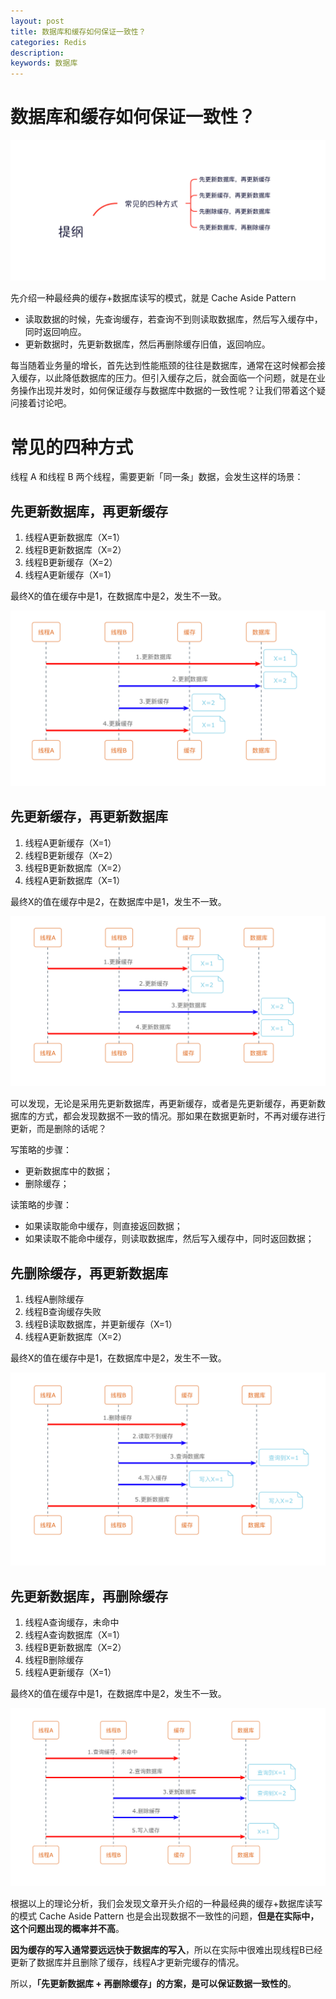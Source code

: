 ```yaml
---
layout: post
title: 数据库和缓存如何保证一致性？
categories: Redis
description:
keywords: 数据库
---
```


# 数据库和缓存如何保证一致性？

![](/images/posts/redis/03.png)

先介绍一种最经典的缓存+数据库读写的模式，就是 Cache Aside Pattern

- 读取数据的时候，先查询缓存，若查询不到则读取数据库，然后写入缓存中，同时返回响应。
- 更新数据时，先更新数据库，然后再删除缓存旧值，返回响应。

每当随着业务量的增长，首先达到性能瓶颈的往往是数据库，通常在这时候都会接入缓存，以此降低数据库的压力。但引入缓存之后，就会面临一个问题，就是在业务操作出现并发时，如何保证缓存与数据库中数据的一致性呢？让我们带着这个疑问接着讨论吧。

# 常见的四种方式

线程 A 和线程 B 两个线程，需要更新「同一条」数据，会发生这样的场景：

## 先更新数据库，再更新缓存

1. 线程A更新数据库（X=1）
2. 线程B更新数据库（X=2）
3. 线程B更新缓存（X=2）
4. 线程A更新缓存（X=1）

最终X的值在缓存中是1，在数据库中是2，发生不一致。

![](/images/posts/redis/04.png)

## 先更新缓存，再更新数据库

1. 线程A更新缓存（X=1）
2. 线程B更新缓存（X=2）
3. 线程B更新数据库（X=2）
4. 线程A更新数据库（X=1）

最终X的值在缓存中是2，在数据库中是1，发生不一致。

![](/images/posts/redis/05.png)

可以发现，无论是采用先更新数据库，再更新缓存，或者是先更新缓存，再更新数据库的方式，都会发现数据不一致的情况。那如果在数据更新时，不再对缓存进行更新，而是删除的话呢？

写策略的步骤：

- 更新数据库中的数据；
- 删除缓存；

读策略的步骤：

- 如果读取能命中缓存，则直接返回数据；
- 如果读取不能命中缓存，则读取数据库，然后写入缓存中，同时返回数据；

## 先删除缓存，再更新数据库

1. 线程A删除缓存
2. 线程B查询缓存失败
3. 线程B读取数据库，并更新缓存（X=1）
4. 线程A更新数据库（X=2）

最终X的值在缓存中是1，在数据库中是2，发生不一致。

![](/images/posts/redis/06.png)

## 先更新数据库，再删除缓存

1. 线程A查询缓存，未命中
2. 线程A查询数据库（X=1）
3. 线程B更新数据库（X=2）
4. 线程B删除缓存
5. 线程A更新缓存（X=1）

最终X的值在缓存中是1，在数据库中是2，发生不一致。

![](/images/posts/redis/07.png)

根据以上的理论分析，我们会发现文章开头介绍的一种最经典的缓存+数据库读写的模式 Cache Aside Pattern 也是会出现数据不一致性的问题，**但是在实际中，这个问题出现的概率并不高**。

**因为缓存的写入通常要远远快于数据库的写入**，所以在实际中很难出现线程B已经更新了数据库并且删除了缓存，线程A才更新完缓存的情况。

所以，**「先更新数据库 + 再删除缓存」的方案，是可以保证数据一致性的**。